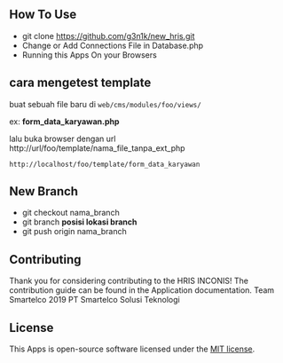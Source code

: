 ## How To Use

- git clone https://github.com/g3n1k/new_hris.git
- Change or Add Connections File in Database.php
- Running this Apps On your Browsers

## cara mengetest template
buat sebuah file baru di ````web/cms/modules/foo/views/````  

ex: **form_data_karyawan.php**

lalu buka browser dengan url 
http://url/foo/template/nama_file_tanpa_ext_php
````
http://localhost/foo/template/form_data_karyawan
````

## New Branch

- git checkout nama_branch
- git branch **posisi lokasi branch**
- git push origin nama_branch

## Contributing

Thank you for considering contributing to the HRIS INCONIS! The contribution guide can be found in the Application documentation.
Team Smartelco 2019 PT Smartelco Solusi Teknologi

## License

This Apps is open-source software licensed under the [MIT license](https://opensource.org/licenses/MIT).